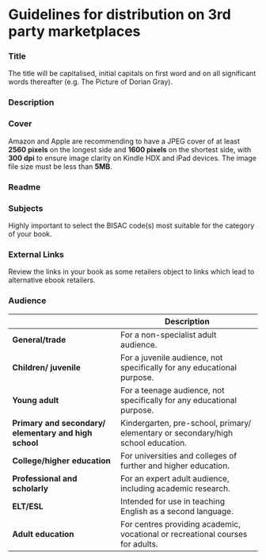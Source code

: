 # Guidelines for distribution on 3rd party marketplaces

### Title

The title will be capitalised, initial capitals on first word and on all significant words thereafter (e.g. The Picture of Dorian Gray).

### Description


### Cover

Amazon and Apple are recommending to have a JPEG cover of at least **2560 pixels** on the longest side and **1600 pixels** on the shortest side, with **300 dpi** to ensure image clarity on Kindle HDX and iPad devices. The image file size must be less than **5MB**. 

### Readme


### Subjects

Highly important to select the BISAC code(s) most suitable for the category of your book.

### External Links

Review the links in your book as some retailers object to links which lead to alternative ebook retailers.

### Audience

|   | Description |
| -- | -- |
| **General/trade** | For a non-specialist adult audience. |
| **Children/ juvenile** | For a juvenile audience, not specifically for any educational purpose. |
| **Young adult** | For a teenage audience, not specifically for any educational purpose. |
| **Primary and secondary/ elementary and high school** | Kindergarten, pre-school, primary/ elementary or secondary/high school education. |
| **College/higher education** | For universities and colleges of further and higher education. |
| **Professional and scholarly** | For an expert adult audience, including academic research. |
| **ELT/ESL** | Intended for use in teaching English as a second language. |
| **Adult education** | For centres providing academic, vocational or recreational courses for adults. |
